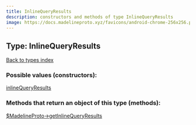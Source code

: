 ```yaml
---
title: InlineQueryResults
description: constructors and methods of type InlineQueryResults
image: https://docs.madelineproto.xyz/favicons/android-chrome-256x256.png
---
```

## Type: InlineQueryResults  
[Back to types index](index.md)



### Possible values (constructors):

[inlineQueryResults](../constructors/inlineQueryResults.md)  



### Methods that return an object of this type (methods):

[$MadelineProto->getInlineQueryResults](../methods/getInlineQueryResults.md)  




